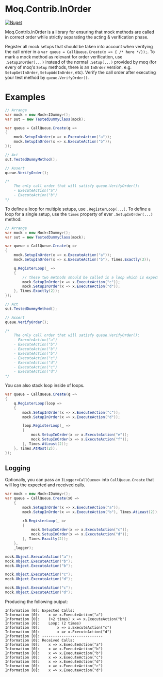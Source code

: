 # Moq.Contrib.InOrder

[![Nuget](https://img.shields.io/nuget/dt/Moq.Contrib.InOrder?color=blue&label=NuGet)](https://www.nuget.org/packages/Moq.Contrib.InOrder)

Moq.Contrib.InOrder is a library for ensuring that mock methods are called in correct order while strictly separating the acting & verification phase.

Register all mock setups that should be taken into account when verifying the call order in a `var queue = CallQueue.Create(x => { /* here */});`. To mark a mock method as relevant for order verification, use `.SetupInOrder(...)` instead of the normal `.Setup(...)` provided by moq (for every of moq's `Setup` methods, there is an `InOrder` version, e.g. `SetupGetInOrder`, `SetupAddInOrder`, etc).
Verify the call order after executing your test method by `queue.VerifyOrder()`.

# Examples

``` c#
// Arrange
var mock = new Mock<IDummy>();
var sut = new TestedDummyClass(mock);

var queue = CallQueue.Create(q =>
{
    mock.SetupInOrder(x => x.ExecuteAction("a"));
    mock.SetupInOrder(x => x.ExecuteAction("b"));
});

// Act
sut.TestedDummyMethod();

// Assert
queue.VerifyOrder();

/*
    The only call order that will satisfy queue.VerifyOrder():
    - ExecuteAction("a")
    - ExecuteAction("b")
*/
```

To define a loop for multiple setups, use `.RegisterLoop(...)`. To define a loop for a single setup, use the `times` property of ever `.SetupInOrder(...)` method.

``` c#
// Arrange
var mock = new Mock<IDummy>();
var sut = new TestedDummyClass(mock);

var queue = CallQueue.Create(q =>
{
    mock.SetupInOrder(x => x.ExecuteAction("a"));
    mock.SetupInOrder(x => x.ExecuteAction("b"), Times.Exactly(3));

    q.RegisterLoop(_ =>
    {
        // these two methods should be called in a loop which is expected to execute twice
        mock.SetupInOrder(x => x.ExecuteAction("c"));
        mock.SetupInOrder(x => x.ExecuteAction("d"));
    }, Times.Exactly(2));
});

// Act
sut.TestedDummyMethod();

// Assert
queue.VerifyOrder();

/*
    The only call order that will satisfy queue.VerifyOrder():
    - ExecuteAction("a")
    - ExecuteAction("b")
    - ExecuteAction("b")
    - ExecuteAction("b")
    - ExecuteAction("c")
    - ExecuteAction("d")
    - ExecuteAction("c")
    - ExecuteAction("d")
*/
```

You can also stack loop inside of loops.

```c#
var queue = CallQueue.Create(q =>
{
    q.RegisterLoop(loop =>
    {
        mock.SetupInOrder(x => x.ExecuteAction("c"));
        mock.SetupInOrder(x => x.ExecuteAction("d"));

        loop.RegisterLoop(_ =>
        {
            mock.SetupInOrder(x => x.ExecuteAction("e"));
            mock.SetupInOrder(x => x.ExecuteAction("f"));
        }, Times.AtLeast(2));
    }, Times.AtMost(2));
});
```

## Logging
Optionally, you can pass an `ILogger<CallQueue>` into `CallQueue.Create` that will log the expected and received calls.

```c#
var mock = new Mock<IDummy>();
var queue = CallQueue.Create(x0 =>
    {
        mock.SetupInOrder(x => x.ExecuteAction("a"));
        mock.SetupInOrder(x => x.ExecuteAction("b"), Times.AtLeast(2));

        x0.RegisterLoop(_ =>
        {
            mock.SetupInOrder(x => x.ExecuteAction("c"));
            mock.SetupInOrder(x => x.ExecuteAction("d"));
        }, Times.Exactly(2));
    },
    _logger);

mock.Object.ExecuteAction("a");
mock.Object.ExecuteAction("b");
mock.Object.ExecuteAction("b");

mock.Object.ExecuteAction("c");
mock.Object.ExecuteAction("d");

mock.Object.ExecuteAction("c");
mock.Object.ExecuteAction("d");
```
Producing the following output:
```
Information [0]: Expected Calls:
Information [0]: 	x => x.ExecuteAction("a")
Information [0]: 	(>2 times) x => x.ExecuteAction("b")
Information [0]: 	Loop: (2 times) 
Information [0]: 		x => x.ExecuteAction("c")
Information [0]: 		x => x.ExecuteAction("d")
Information [0]: ----------------------------
Information [0]: Received Calls:
Information [0]: 	x => x.ExecuteAction("a")
Information [0]: 	x => x.ExecuteAction("b")
Information [0]: 	x => x.ExecuteAction("b")
Information [0]: 	x => x.ExecuteAction("c")
Information [0]: 	x => x.ExecuteAction("d")
Information [0]: 	x => x.ExecuteAction("c")
Information [0]: 	x => x.ExecuteAction("d")
```
